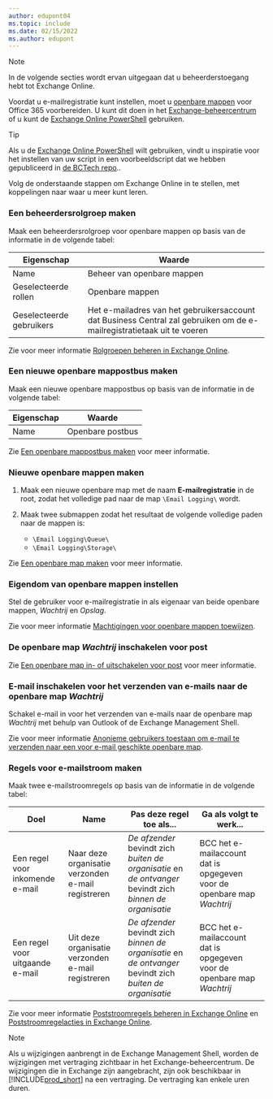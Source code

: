 ```yaml
---
author: edupont04
ms.topic: include
ms.date: 02/15/2022
ms.author: edupont
---
```


> [!NOTE]
> In de volgende secties wordt ervan uitgegaan dat u beheerderstoegang hebt tot Exchange Online.

Voordat u e-mailregistratie kunt instellen, moet u [openbare mappen](/exchange/collaboration-exo/public-folders/public-folders) voor Office 365 voorbereiden. U kunt dit doen in het [Exchange-beheercentrum](/exchange/exchange-admin-center?preserve-view=true) of u kunt de [Exchange Online PowerShell](/powershell/exchange/exchange-online-powershell?view=exchange-ps&?preserve-view=true) gebruiken.

> [!TIP]
> Als u de [Exchange Online PowerShell](/powershell/exchange/exchange-online-powershell?view=exchange-ps&preserve-view=true) wilt gebruiken, vindt u inspiratie voor het instellen van uw script in een voorbeeldscript dat we hebben gepubliceerd in [de BCTech repo](https://github.com/microsoft/BCTech/tree/master/samples/EmailLogging)..

Volg de onderstaande stappen om Exchange Online in te stellen, met koppelingen naar waar u meer kunt leren.

### Een beheerdersrolgroep maken

Maak een beheerdersrolgroep voor openbare mappen op basis van de informatie in de volgende tabel:

|Eigenschap        |Waarde                     |
|----------------|--------------------------|
|Name            |Beheer van openbare mappen |
|Geselecteerde rollen  |Openbare mappen            |
|Geselecteerde gebruikers  |Het e-mailadres van het gebruikersaccount dat Business Central zal gebruiken om de e-mailregistratietaak uit te voeren|

Zie voor meer informatie [Rolgroepen beheren in Exchange Online](/exchange/permissions-exo/role-groups).

### Een nieuwe openbare mappostbus maken

Maak een nieuwe openbare mappostbus op basis van de informatie in de volgende tabel:

|Eigenschap        |Waarde                     |
|----------------|--------------------------|
|Name            |Openbare postbus            |

Zie [Een openbare mappostbus maken](/exchange/collaboration-exo/public-folders/create-public-folder-mailbox) voor meer informatie.

### Nieuwe openbare mappen maken

1. Maak een nieuwe openbare map met de naam **E-mailregistratie** in de root, zodat het volledige pad naar de map `\Email Logging\` wordt.
2. Maak twee submappen zodat het resultaat de volgende volledige paden naar de mappen is:

    - `\Email Logging\Queue\`
    - `\Email Logging\Storage\`

Zie [Een openbare map maken](/exchange/collaboration-exo/public-folders/create-public-folder) voor meer informatie.

### Eigendom van openbare mappen instellen

Stel de gebruiker voor e-mailregistratie in als eigenaar van beide openbare mappen, *Wachtrij* en *Opslag*.

Zie voor meer informatie [Machtigingen voor openbare mappen toewijzen](/exchange/collaboration-exo/public-folders/set-up-public-folders#step-3-assign-permissions-to-the-public-folder).

### De openbare map *Wachtrij* inschakelen voor post

  Zie [Een openbare map in- of uitschakelen voor post](/exchange/collaboration-exo/public-folders/enable-or-disable-mail-for-public-folder) voor meer informatie.

### E-mail inschakelen voor het verzenden van e-mails naar de openbare map *Wachtrij*

Schakel e-mail in voor het verzenden van e-mails naar de openbare map *Wachtrij* met behulp van Outlook of de Exchange Management Shell.

Zie voor meer informatie [Anonieme gebruikers toestaan om e-mail te verzenden naar een voor e-mail geschikte openbare map](/exchange/collaboration-exo/public-folders/enable-or-disable-mail-for-public-folder#allow-anonymous-users-to-send-email-to-a-mail-enabled-public-folder?preserve-view=true).

### Regels voor e-mailstroom maken

Maak twee e-mailstroomregels op basis van de informatie in de volgende tabel:

|Doel  |Name |Pas deze regel toe als...             |Ga als volgt te werk...                          |
|---------|-----|----------------------------------|---------------------------------------------|
|Een regel voor inkomende e-mail |Naar deze organisatie verzonden e-mail registreren|*De afzender* bevindt zich *buiten de organisatie* en *de ontvanger* bevindt zich *binnen de organisatie*|BCC het e-mailaccount dat is opgegeven voor de openbare map *Wachtrij*|
|Een regel voor uitgaande e-mail | Uit deze organisatie verzonden e-mail registreren |*De afzender* bevindt zich *binnen de organisatie* en *de ontvanger* bevindt zich *buiten de organisatie*|BCC het e-mailaccount dat is opgegeven voor de openbare map *Wachtrij*|

Zie voor meer informatie [Poststroomregels beheren in Exchange Online](/exchange/security-and-compliance/mail-flow-rules/manage-mail-flow-rules?preserve-view=true) en [Poststroomregelacties in Exchange Online](/exchange/security-and-compliance/mail-flow-rules/mail-flow-rule-actions?preserve-view=true).

> [!NOTE]
> Als u wijzigingen aanbrengt in de Exchange Management Shell, worden de wijzigingen met vertraging zichtbaar in het Exchange-beheercentrum. De wijzigingen die in Exchange zijn aangebracht, zijn ook beschikbaar in [!INCLUDE[prod_short](prod_short.md)] na een vertraging. De vertraging kan enkele uren duren.
